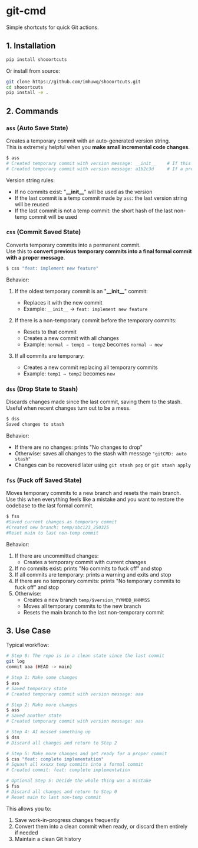 # git-cmd

Simple shortcuts for quick Git actions.

## 1. Installation

```bash
pip install shooortcuts
```

Or install from source:

```bash
git clone https://github.com/imhuwq/shooortcuts.git
cd shooortcuts
pip install -e .
```

## 2. Commands

### `ass` (Auto Save State)

Creates a temporary commit with an auto-generated version string.  
This is extremely helpful when you **make small incremental code changes**.

```bash
$ ass
# Created temporary commit with version message: __init__    # If this is the first commit
# Created temporary commit with version message: a1b2c3d     # If a previous commit exists
```

Version string rules:

- If no commits exist: "**\_\_init\_\_**" will be used as the version
- If the last commit is a temp commit made by `ass`: the last version string will be reused
- If the last commit is not a temp commit: the short hash of the last non-temp commit will be used

### `css` (Commit Saved State)

Converts temporary commits into a permanent commit.  
Use this to **convert previous temporary commits into a final formal commit with a proper message**.

```bash
$ css "feat: implement new feature"
```

Behavior:

1. If the oldest temporary commit is an "**\_\_init\_\_**" commit:

   - Replaces it with the new commit
   - Example: `__init__` → `feat: implement new feature`

2. If there is a non-temporary commit before the temporary commits:

   - Resets to that commit
   - Creates a new commit with all changes
   - Example: `normal → temp1 → temp2` becomes `normal → new`

3. If all commits are temporary:
   - Creates a new commit replacing all temporary commits
   - Example: `temp1 → temp2` becomes `new`

### `dss` (Drop State to Stash)

Discards changes made since the last commit, saving them to the stash.  
Useful when recent changes turn out to be a mess.

```bash
$ dss
Saved changes to stash
```

Behavior:

- If there are no changes: prints "No changes to drop"
- Otherwise: saves all changes to the stash with message `"gitCMD: auto stash"`
- Changes can be recovered later using `git stash pop` or `git stash apply`

### `fss` (Fuck off Saved State)

Moves temporary commits to a new branch and resets the main branch.  
Use this when everything feels like a mistake and you want to restore the codebase to the last formal commit.

```bash
$ fss
#Saved current changes as temporary commit
#Created new branch: temp/abc123_250325
#Reset main to last non-temp commit
```

Behavior:

1. If there are uncommitted changes:
   - Creates a temporary commit with current changes
2. If no commits exist: prints "No commits to fuck off" and stop
3. If all commits are temporary: prints a warning and exits and stop
4. If there are no temporary commits: prints "No temporary commits to fuck off" and stop
5. Otherwise:
   - Creates a new branch `temp/$version_YYMMDD_HHMMSS`
   - Moves all temporary commits to the new branch
   - Resets the main branch to the last non-temporary commit

## 3. Use Case

Typical workflow:

```bash
# Step 0: The repo is in a clean state since the last commit
git log
commit aaa (HEAD -> main)

# Step 1: Make some changes
$ ass
# Saved temporary state
# Created temporary commit with version message: aaa

# Step 2: Make more changes
$ ass
# Saved another state
# Created temporary commit with version message: aaa

# Step 4: AI messed something up
$ dss
# Discard all changes and return to Step 2

# Step 5: Make more changes and get ready for a proper commit
$ css "feat: complete implementation"
# Squash all xxxxx temp commits into a formal commit
# Created commit: feat: complete implementation

# Optional Step 5: Decide the whole thing was a mistake
$ fss
# Discard all changes and return to Step 0
# Reset main to last non-temp commit
```

This allows you to:

1. Save work-in-progress changes frequently
2. Convert them into a clean commit when ready, or discard them entirely if needed
3. Maintain a clean Git history
